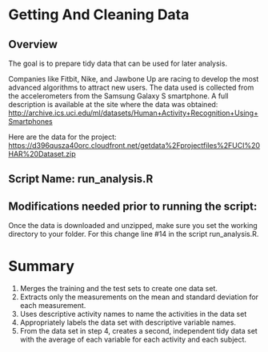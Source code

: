 # Getting And Cleaning Data

## Overview

The goal is to prepare tidy data that can be used for later analysis. 

Companies like Fitbit, Nike, and Jawbone Up are racing to develop the most advanced algorithms to attract new users. The data used is collected from the accelerometers from the Samsung Galaxy S smartphone. A full description is available at the site where the data was obtained:
http://archive.ics.uci.edu/ml/datasets/Human+Activity+Recognition+Using+Smartphones

Here are the data for the project:
https://d396qusza40orc.cloudfront.net/getdata%2Fprojectfiles%2FUCI%20HAR%20Dataset.zip

## Script Name: run_analysis.R

## Modifications needed prior to running the script:
Once the data is downloaded and unzipped, make sure you set the working directory to your folder. For this change line #14 in the script run_analysis.R.

# Summary

1. Merges the training and the test sets to create one data set. 
2. Extracts only the measurements on the mean and standard deviation for each measurement.
3. Uses descriptive activity names to name the activities in the data set
4. Appropriately labels the data set with descriptive variable names.
5. From the data set in step 4, creates a second, independent tidy data set with the average of each variable for each activity and each subject.
